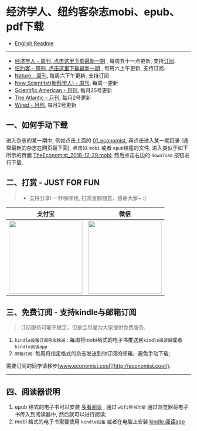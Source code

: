 # 经济学人、纽约客杂志mobi、epub、pdf下载

* [English Readme](./README.en.md)
---------------------

* [经济学人 - 周刊, 点击这里下载最新一期](01_economist/te_2020.12.03) , 每周五十一点更新, 支持<a href="#subscribe">订阅</a>. 
* [纽约客 - 周刊, 点击这里下载最新一期](02_new_yorker/2020.12.04) , 每周六上午更新, 支持订阅.
* [Nature - 周刊](03_nature), 每周六下午更新, 支持订阅
* [New Scientitst(新科学人) - 周刊](06_new_scientist/), 每周一更新
* [Scientific American - 月刊](07_scientific_american), 每月25号更新
* [The Atlantic - 月刊](04_atlantic), 每月2号更新
* [Wired - 月刊](05_wired), 每月2号更新

## 一、如何手动下载

进入杂志的某一期中, 例如点击上面的 [01_economist](01_economist/), 再点击进入某一期目录 (通常最新的杂志在网页最下面), 点击以 `mobi` 或者 `epub`结尾的文件, 进入类似于如下所示的页面 [TheEconomist_2018-12-29.mobi](https://github.com/hehonghui/the-economist-ebooks/blob/master/01_economist/2018/te_2018-12-29/TheEconomist_2018-12-29.mobi), 然后点击右边的 `download` 按钮进行下载.


## 二、打赏 - JUST FOR FUN

> * 支持分享! 一杯咖啡钱, 打赏金额随意，感谢大家~ :)


|   支付宝   |   微信    |
|------------|-----------|
|<img src="https://img-blog.csdnimg.cn/20200412132734488.JPG?x-oss-process=image/watermark,type_ZmFuZ3poZW5naGVpdGk,shadow_10,text_aHR0cHM6Ly9ibG9nLmNzZG4ubmV0L2Jib3lmZWl5dQ==,size_16,color_FFFFFF,t_70" width="200"/>| <img src="https://img-blog.csdnimg.cn/20200911174255577.jpg?x-oss-process=image/watermark,type_ZmFuZ3poZW5naGVpdGk,shadow_10,text_aHR0cHM6Ly9ibG9nLmNzZG4ubmV0L2Jib3lmZWl5dQ==,size_16,color_FFFFFF,t_70" width="200"/>  |

<a id="subscribe"></a>
## 三、免费订阅 - 支持kindle与邮箱订阅

> 订阅服务可能不稳定，但是会尽量为大家提供免费服务.

1. `kindle设备订阅杂志推送` : 每周将mobi格式的电子书推送到`kindle阅读器`或者`kindle阅读app`
2. `邮箱订阅`: 每周将指定格式的杂志发送到你订阅的邮箱，避免手动下载;

需要订阅的同学请移步[www.economist.cool](http://economist.cool/).

-------------------------------------
## 四、阅读器说明

1. epub 格式的电子书可以安装 [多看阅读](https://www.duokan.com/product) ,  通过 `wifi传书功能` 通过浏览器将电子书传入到阅读器中, 然后就可以进行阅读;
2. mobi 格式的电子书需要使用 `kindle设备` 或者在电脑上安装 [kindle 阅读app](https://www.amazon.cn/kindle-dbs/fd/kcp/ref=sv_kinc_0)

